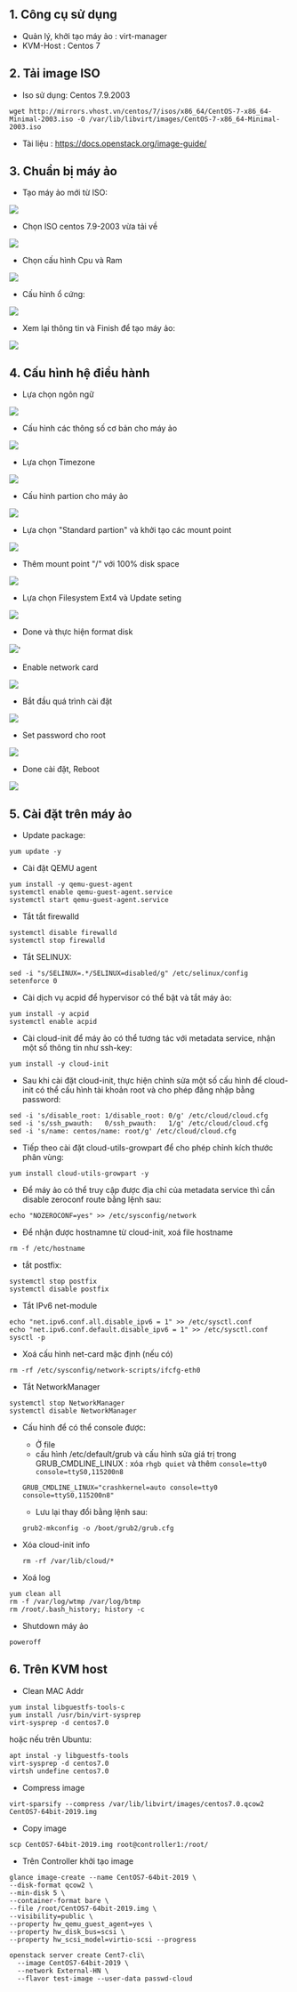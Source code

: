 
## 1. Công cụ sử dụng

- Quản lý, khởi tạo máy ảo : virt-manager
- KVM-Host : Centos 7 

## 2. Tải image ISO

- Iso sử dụng: Centos 7.9.2003

```
wget http://mirrors.vhost.vn/centos/7/isos/x86_64/CentOS-7-x86_64-Minimal-2003.iso -O /var/lib/libvirt/images/CentOS-7-x86_64-Minimal-2003.iso
```

- Tài liệu : https://docs.openstack.org/image-guide/


## 3. Chuẩn bị máy ảo
- Tạo máy ảo mới từ ISO:

![](http://i.imgur.com/uLnOyNO.png)

- Chọn ISO centos 7.9-2003 vừa tải về

![](http://i.imgur.com/7Dd15Et.png)

- Chọn cấu hình Cpu và Ram

![](http://i.imgur.com/oT6fWq6.png)

- Cấu hình ổ cứng:

![](http://i.imgur.com/87qol09.png)

- Xem lại thông tin và Finish để tạo máy ảo:

![](http://i.imgur.com/d3iDTP0.png)

## 4. Cấu hình hệ điều hành

- Lựa chọn ngôn ngữ

![](https://i.imgur.com/uMQn40R.png)

- Cấu hình các thông số cơ bản cho máy ảo

![](https://i.imgur.com/Q4AzhWR.png)

- Lựa chọn Timezone

![](https://i.imgur.com/Wc4cErl.png)

- Cấu hình partion cho máy ảo

![](https://i.imgur.com/62DKoOR.png)

- Lựa chọn  "Standard partion" và khởi tạo các mount point

![](https://i.imgur.com/UhQ6Wz9.png)

- Thêm mount point "/" với 100% disk space

![](https://i.imgur.com/pQXjxeA.png)

- Lựa chọn Filesystem Ext4 và Update seting

![](https://i.imgur.com/VcpemP2.png)

- Done và thực hiện format disk

![](https://i.imgur.com/BRncG3C.png)'


- Enable network card

![](https://i.imgur.com/KWKH7Jq.png)

- Bắt đầu quá trình cài đặt

![](https://i.imgur.com/uTW2mwB.png)

- Set password cho root

![](https://i.imgur.com/fmfb6Wg.png)

- Done cài đặt, Reboot

![](https://i.imgur.com/WDBNvBx.png)

## 5. Cài đặt trên máy ảo

- Update package:
```
yum update -y
```
- Cài đặt QEMU agent
```
yum install -y qemu-guest-agent
systemctl enable qemu-guest-agent.service
systemctl start qemu-guest-agent.service
```

- Tắt tắt firewalld
```
systemctl disable firewalld
systemctl stop firewalld
```

- Tắt SELINUX:
```
sed -i "s/SELINUX=.*/SELINUX=disabled/g" /etc/selinux/config
setenforce 0
```

- Cài dịch vụ acpid để hypervisor có thể bật và tắt máy ảo:
```
yum install -y acpid
systemctl enable acpid
```
- Cài cloud-init để máy ảo có thể tương tác với metadata service, nhận một số thông tin như ssh-key:
```
yum install -y cloud-init
```

- Sau khi cài đặt cloud-init, thực hiện chỉnh sửa một số cấu hình để cloud-init có thể cấu hình tài khoản root và cho phép đăng nhập bằng password:
```
sed -i 's/disable_root: 1/disable_root: 0/g' /etc/cloud/cloud.cfg  
sed -i 's/ssh_pwauth:   0/ssh_pwauth:   1/g' /etc/cloud/cloud.cfg
sed -i 's/name: centos/name: root/g' /etc/cloud/cloud.cfg
```
- Tiếp theo cài đặt cloud-utils-growpart để cho phép chỉnh kích thước phân vùng:
```
yum install cloud-utils-growpart -y
```

- Để máy ảo có thể truy cập được địa chỉ của metadata service thì cần disable zeroconf route bằng lệnh sau:
```
echo "NOZEROCONF=yes" >> /etc/sysconfig/network
```
- Để nhận được hostnamne từ cloud-init, xoá file hostname
```
rm -f /etc/hostname
```
- tắt postfix:
```
systemctl stop postfix
systemctl disable postfix
```
- Tắt IPv6 net-module
```
echo "net.ipv6.conf.all.disable_ipv6 = 1" >> /etc/sysctl.conf
echo "net.ipv6.conf.default.disable_ipv6 = 1" >> /etc/sysctl.conf
sysctl -p
```

- Xoá cấu hình net-card mặc định (nếu có)
```
rm -rf /etc/sysconfig/network-scripts/ifcfg-eth0
```
- Tắt NetworkManager
```
systemctl stop NetworkManager
systemctl disable NetworkManager
```

- Cấu hình để có thể console được:
    - Ở file
    -  cấu hình /etc/default/grub và cấu hình sửa giá trị trong GRUB_CMDLINE_LINUX : xóa `rhgb quiet` và thêm `console=tty0 console=ttyS0,115200n8` 
    ```
    GRUB_CMDLINE_LINUX="crashkernel=auto console=tty0 console=ttyS0,115200n8"
    ```
    - Lưu lại thay đổi bằng lệnh sau:
    ```
    grub2-mkconfig -o /boot/grub2/grub.cfg
    ```

- Xóa cloud-init info
  ```
  rm -rf /var/lib/cloud/*
  ```

- Xoá log
```
yum clean all
rm -f /var/log/wtmp /var/log/btmp
rm /root/.bash_history; history -c 
```

- Shutdown máy ảo
```
poweroff
```
## 6. Trên KVM host

- Clean MAC Addr
```
yum instal libguestfs-tools-c
yum install /usr/bin/virt-sysprep
virt-sysprep -d centos7.0
```

hoặc nếu trên Ubuntu:
```
apt instal -y libguestfs-tools
virt-sysprep -d centos7.0
virtsh undefine centos7.0
```


-  Compress image
```
virt-sparsify --compress /var/lib/libvirt/images/centos7.0.qcow2 CentOS7-64bit-2019.img

```


- Copy image 
```
scp CentOS7-64bit-2019.img root@controller1:/root/

```

- Trên Controller khởi tạo image
```
glance image-create --name CentOS7-64bit-2019 \
--disk-format qcow2 \
--min-disk 5 \
--container-format bare \
--file /root/CentOS7-64bit-2019.img \
--visibility=public \
--property hw_qemu_guest_agent=yes \
--property hw_disk_bus=scsi \
--property hw_scsi_model=virtio-scsi --progress
```

```
openstack server create Cent7-cli\
  --image CentOS7-64bit-2019 \
  --network External-HN \
  --flavor test-image --user-data passwd-cloud
```
